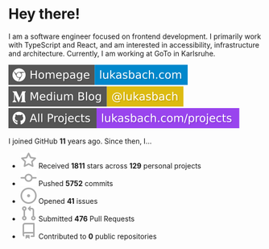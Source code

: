 # Hey there!

I am a software engineer focused on frontend development. I primarily work with TypeScript and React, and am interested in accessibility, infrastructure and architecture. Currently, I am working at GoTo in Karlsruhe.

[![Homepage](./icons/homepage.svg)](https://lukasbach.com)
[![Medium Blog](./icons/medium.svg)](https://medium.com/@lukasbach)
[![My Projects](./icons/projects.svg)](https://lukasbach.com/projects)

I joined GitHub **11** years ago. Since then, I...

- ![](./icons/star.svg) Received **1811** stars across **129** personal projects
- ![](./icons/commit.svg) Pushed **5752** commits
- ![](./icons/issues.svg) Opened **41** issues
- ![](./icons/pr.svg) Submitted **476** Pull Requests
- ![](./icons/repo.svg) Contributed to **0** public repositories

